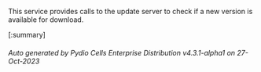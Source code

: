 






This service provides calls to the update server to check if a new version is available for download.

[:summary]

###### Auto generated by Pydio Cells Enterprise Distribution v4.3.1-alpha1 on 27-Oct-2023
